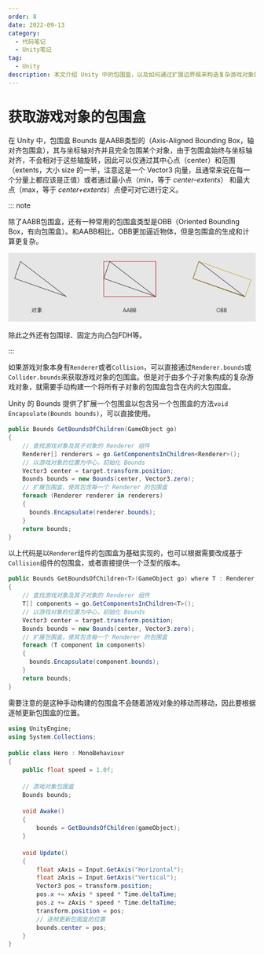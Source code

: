 ```yaml
---
order: 8
date: 2022-09-13
category:
  - 代码笔记
  - Unity笔记
tag:
  - Unity
description: 本文介绍 Unity 中的包围盒，以及如何通过扩展边界框来构造复杂游戏对象的包围盒。
---
```


# 获取游戏对象的包围盒

在 Unity 中，包围盒 Bounds 是AABB类型的（Axis-Aligned Bounding Box，轴对齐包围盒），其与坐标轴对齐并且完全包围某个对象，由于包围盒始终与坐标轴对齐，不会相对于这些轴旋转，因此可以仅通过其中心点（center）和范围（extents，大小 size 的一半，注意这是一个 Vector3 向量，且通常来说在每一个分量上都应该是正值）或者通过最小点（min，等于 _center-extents_） 和最大点（max，等于 _center+extents_）点便可对它进行定义。

::: note

除了AABB包围盒，还有一种常用的包围盒类型是OBB（Oriented Bounding Box，有向包围盒）。和AABB相比，OBB更加逼近物体，但是包围盒的生成和计算更复杂。

![AABB和OOB对比](./assets/8-获取游戏对象的包围盒.md/2022-09-14-11-17-00.png)

除此之外还有包围球、固定方向凸包FDH等。

:::

如果游戏对象本身有`Renderer`或者`Collision`，可以直接通过`Renderer.bounds`或`Collider.bounds`来获取游戏对象的包围盒。但是对于由多个子对象构成的复杂游戏对象，就需要手动构建一个将所有子对象的包围盒包含在内的大包围盒。

Unity 的 Bounds 提供了扩展一个包围盒以包含另一个包围盒的方法`void Encapsulate(Bounds bounds)`，可以直接使用。

```csharp
public Bounds GetBoundsOfChildren(GameObject go)
{
    // 查找游戏对象及其子对象的 Renderer 组件
    Renderer[] renderers = go.GetComponentsInChildren<Renderer>();
    // 以游戏对象的位置为中心，初始化 Bounds
    Vector3 center = target.transform.position;
    Bounds bounds = new Bounds(center, Vector3.zero);
    // 扩展包围盒，使其包含每一个 Renderer 的包围盒
    foreach (Renderer renderer in renderers)
    {
      bounds.Encapsulate(renderer.bounds);
    }
    return bounds;
}
```

以上代码是以`Renderer`组件的包围盒为基础实现的，也可以根据需要改成基于`Collision`组件的包围盒，或者直接提供一个泛型的版本。

```csharp
public Bounds GetBoundsOfChildren<T>(GameObject go) where T : Renderer, Collision
{
    // 查找游戏对象及其子对象的 Renderer 组件
    T[] components = go.GetComponentsInChildren<T>();
    // 以游戏对象的位置为中心，初始化 Bounds
    Vector3 center = target.transform.position;
    Bounds bounds = new Bounds(center, Vector3.zero);
    // 扩展包围盒，使其包含每一个 Renderer 的包围盒
    foreach (T component in components)
    {
      bounds.Encapsulate(component.bounds);
    }
    return bounds;
}
```

需要注意的是这种手动构建的包围盒不会随着游戏对象的移动而移动，因此要根据逐帧更新包围盒的位置。

```csharp
using UnityEngine;
using System.Collections;

public class Hero : MonoBehaviour
{
    public float speed = 1.0f;

    // 游戏对象包围盒
    Bounds bounds;

    void Awake()
    {
        bounds = GetBoundsOfChildren(gameObject);
    }

    void Update()
    {
        float xAxis = Input.GetAxis("Horizontal");
        float zAxis = Input.GetAxis("Vertical");
        Vector3 pos = transform.position;
        pos.x += xAxis * speed * Time.deltaTime;
        pos.z += zAxis * speed * Time.deltaTime;
        transform.position = pos;
        // 逐帧更新包围盒的位置
        bounds.center = pos;
    }
}
```
